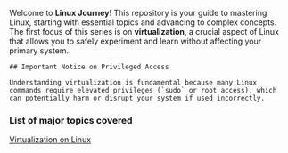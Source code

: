 Welcome to **Linux Journey**! This repository is your guide to mastering Linux, starting with essential topics and advancing to complex concepts. The first focus of this series is on **virtualization**, a crucial aspect of Linux that allows you to safely experiment and learn without affecting your primary system.
```
## Important Notice on Privileged Access

Understanding virtualization is fundamental because many Linux commands require elevated privileges (`sudo` or root access), which can potentially harm or disrupt your system if used incorrectly. 
```

### List of major topics covered
<a href="Virtualization on Linux.md" target="_blank">Virtualization on Linux</a>
